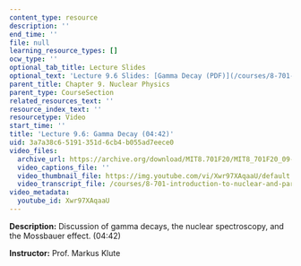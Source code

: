 ```yaml
---
content_type: resource
description: ''
end_time: ''
file: null
learning_resource_types: []
ocw_type: ''
optional_tab_title: Lecture Slides
optional_text: 'Lecture 9.6 Slides: [Gamma Decay (PDF)](/courses/8-701-introduction-to-nuclear-and-particle-physics-fall-2020/resources/mit8_701f20_lec9-6)'
parent_title: Chapter 9. Nuclear Physics
parent_type: CourseSection
related_resources_text: ''
resource_index_text: ''
resourcetype: Video
start_time: ''
title: 'Lecture 9.6: Gamma Decay (04:42)'
uid: 3a7a38c6-5191-351d-6cb4-b055ad7eece0
video_files:
  archive_url: https://archive.org/download/MIT8.701F20/MIT8_701F20_09-06_gamma_300k.mp4
  video_captions_file: ''
  video_thumbnail_file: https://img.youtube.com/vi/Xwr97XAqaaU/default.jpg
  video_transcript_file: /courses/8-701-introduction-to-nuclear-and-particle-physics-fall-2020/4cca4908da8abb75dc0fabeab699fcd2_Xwr97XAqaaU.pdf
video_metadata:
  youtube_id: Xwr97XAqaaU
---
```


**Description:** Discussion of gamma decays, the nuclear spectroscopy, and the Mossbauer effect. (04:42)

**Instructor:** Prof. Markus Klute

